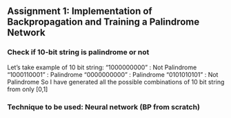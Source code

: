 ## Assignment 1: Implementation of Backpropagation and Training a Palindrome Network
### Check if 10-bit string is palindrome or not
Let’s take example of 10 bit string:
“1000000000” : Not Palindrome
“1000110001” : Palindrome
“0000000000” : Palindrome
“0101010101” : Not Palindrome
So I have generated all the possible combinations of 10 bit string from only [0,1]

### Technique to be used: Neural network (BP from scratch)
